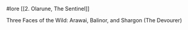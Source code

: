 #lore [[2. Olarune, The Sentinel]]

Three Faces of the Wild: Arawai, Balinor, and Shargon (The Devourer)